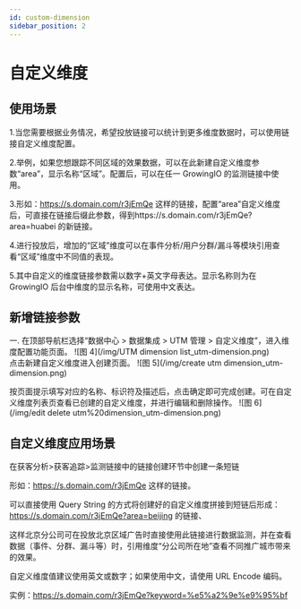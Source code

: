 ```yaml
---
id: custom-dimension
sidebar_position: 2
---
```


# 自定义维度

## 使用场景

1.当您需要根据业务情况，希望投放链接可以统计到更多维度数据时，可以使用链接自定义维度配置。

2.举例，如果您想跟踪不同区域的效果数据，可以在此新建自定义维度参数“area”，显示名称“区域”。配置后，可以在任一 GrowingIO 的监测链接中使用。

3.形如：https://s.domain.com/r3jEmQe 这样的链接，配置“area”自定义维度后，可直接在链接后缀此参数，得到https://s.domain.com/r3jEmQe?area=huabei 的新链接。

4.进行投放后，增加的“区域”维度可以在事件分析/用户分群/漏斗等模块引用查看“区域”维度中不同值的表现。

5.其中自定义的维度链接参数需以数字+英文字母表达。显示名称则为在 GrowingIO 后台中维度的显示名称，可使用中文表达。

## 新增链接参数

一. 在顶部导航栏选择“数据中心 > 数据集成 > UTM 管理 > 自定义维度”，进入维度配置功能页面。
![图 4](/img/UTM dimension list_utm-dimension.png)  
点击新建自定义维度进入创建页面。
![图 5](/img/create utm dimension_utm-dimension.png)

按页面提示填写对应的名称、标识符及描述后，点击确定即可完成创建。可在自定义维度列表页查看已创建的自定义维度，并进行编辑和删除操作。
![图 6](/img/edit delete utm%20dimension_utm-dimension.png)

## 自定义维度应用场景

在获客分析>获客追踪>监测链接中的链接创建环节中创建一条短链

形如：https://s.domain.com/r3jEmQe 这样的链接。

可以直接使用 Query String 的方式将创建好的自定义维度拼接到短链后形成：https://s.domain.com/r3jEmQe?area=beijing 的链接、

这样北京分公司可在投放北京区域广告时直接使用此链接进行数据监测，并在查看数据（事件、分群、漏斗等）时，引用维度“分公司所在地”查看不同推广城市带来的效果。

自定义维度值建议使用英文或数字；如果使用中文，请使用 URL Encode 编码。

实例：https://s.domain.com/r3jEmQe?keyword=%e5%a2%9e%e9%95%bf

